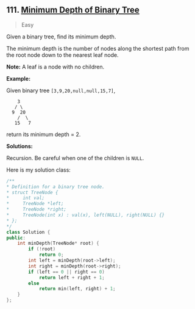 ## 111. [Minimum Depth of Binary Tree](https://leetcode.com/problems/minimum-depth-of-binary-tree/)

> Easy

Given a binary tree, find its minimum depth.

The minimum depth is the number of nodes along the shortest path from the root node down to the nearest leaf node.

**Note:** A leaf is a node with no children.

**Example:**

Given binary tree `[3,9,20,null,null,15,7]`,

```
    3
   / \
  9  20
    /  \
   15   7
```

return its minimum depth = 2.



**Solutions:**

Recursion. Be careful when one of the children is `NULL`.

Here is my solution class:

```c++
/**
* Definition for a binary tree node.
* struct TreeNode {
*     int val;
*     TreeNode *left;
*     TreeNode *right;
*     TreeNode(int x) : val(x), left(NULL), right(NULL) {}
* };
*/
class Solution {
public:
	int minDepth(TreeNode* root) {
		if (!root)
			return 0;
		int left = minDepth(root->left);
		int right = minDepth(root->right);
		if (left == 0 || right == 0)
			return left + right + 1;
		else
			return min(left, right) + 1;
	}
};
```

